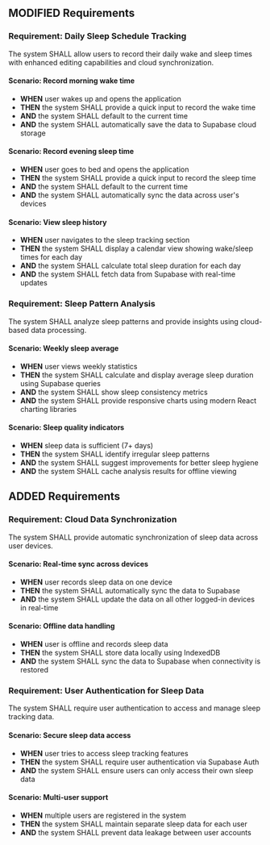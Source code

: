 ## MODIFIED Requirements
### Requirement: Daily Sleep Schedule Tracking
The system SHALL allow users to record their daily wake and sleep times with enhanced editing capabilities and cloud synchronization.

#### Scenario: Record morning wake time
- **WHEN** user wakes up and opens the application
- **THEN** the system SHALL provide a quick input to record the wake time
- **AND** the system SHALL default to the current time
- **AND** the system SHALL automatically save the data to Supabase cloud storage

#### Scenario: Record evening sleep time
- **WHEN** user goes to bed and opens the application
- **THEN** the system SHALL provide a quick input to record the sleep time
- **AND** the system SHALL default to the current time
- **AND** the system SHALL automatically sync the data across user's devices

#### Scenario: View sleep history
- **WHEN** user navigates to the sleep tracking section
- **THEN** the system SHALL display a calendar view showing wake/sleep times for each day
- **AND** the system SHALL calculate total sleep duration for each day
- **AND** the system SHALL fetch data from Supabase with real-time updates

### Requirement: Sleep Pattern Analysis
The system SHALL analyze sleep patterns and provide insights using cloud-based data processing.

#### Scenario: Weekly sleep average
- **WHEN** user views weekly statistics
- **THEN** the system SHALL calculate and display average sleep duration using Supabase queries
- **AND** the system SHALL show sleep consistency metrics
- **AND** the system SHALL provide responsive charts using modern React charting libraries

#### Scenario: Sleep quality indicators
- **WHEN** sleep data is sufficient (7+ days)
- **THEN** the system SHALL identify irregular sleep patterns
- **AND** the system SHALL suggest improvements for better sleep hygiene
- **AND** the system SHALL cache analysis results for offline viewing

## ADDED Requirements
### Requirement: Cloud Data Synchronization
The system SHALL provide automatic synchronization of sleep data across user devices.

#### Scenario: Real-time sync across devices
- **WHEN** user records sleep data on one device
- **THEN** the system SHALL automatically sync the data to Supabase
- **AND** the system SHALL update the data on all other logged-in devices in real-time

#### Scenario: Offline data handling
- **WHEN** user is offline and records sleep data
- **THEN** the system SHALL store data locally using IndexedDB
- **AND** the system SHALL sync the data to Supabase when connectivity is restored

### Requirement: User Authentication for Sleep Data
The system SHALL require user authentication to access and manage sleep tracking data.

#### Scenario: Secure sleep data access
- **WHEN** user tries to access sleep tracking features
- **THEN** the system SHALL require user authentication via Supabase Auth
- **AND** the system SHALL ensure users can only access their own sleep data

#### Scenario: Multi-user support
- **WHEN** multiple users are registered in the system
- **THEN** the system SHALL maintain separate sleep data for each user
- **AND** the system SHALL prevent data leakage between user accounts